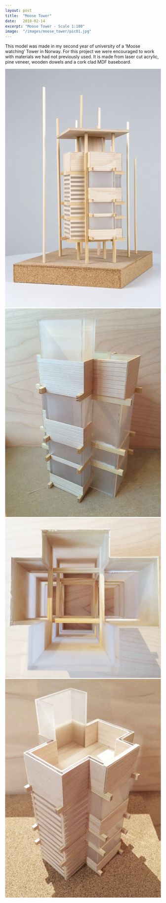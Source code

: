 ```yaml
---
layout: post
title:	"Moose Tower"
date:	2018-02-14
excerpt: "Moose Tower - Scale 1:100"
image:	"/images/moose_tower/pic01.jpg"
---
```

This model was made in my second year of university of a ‘Moose watching’ Tower in Norway. For this project we were encouraged to work with materials we had not previously used. It is made from laser cut acrylic, pine veneer, wooden dowels and a cork clad MDF baseboard.
<div class="box alt">
	<div class="row 50% uniform">
		<div class="2u"><span class="image fit"><img src="/images/moose_tower/pic02.jpg" alt="" /></span></div>
		<div class="2u$"><span class="image fit"><img src="/images/moose_tower/pic03.jpg" alt="" /></span></div>
		<!-- Break -->
		<div class="2u"><span class="image fit"><img src="/images/moose_tower/pic04.jpg" alt="" /></span></div>
		<div class="2u"><span class="image fit"><img src="/images/moose_tower/pic05.jpg" alt="" /></span></div>
	</div>
</div>

